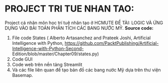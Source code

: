 # PROJECT TRI TUE NHAN TAO: 
Project cá nhân môn học trí tuệ nhân tạo ở HCMUTE
ĐỀ TÀI: LOGIC VÀ ỨNG DỤNG VÀO BÀI TOÁN PHÂN TÍCH CÁC BANG NƯỚC MỸ.
**Source code:** 
1. File code States (
Alberto Artasanchez and Prateek Joshi, Artificial Intelligence with Python,
https://github.com/PacktPublishing/Artificial-Intelligence-with-Python-Second-
Edition/blob/master/Chapter09/states.py)
2. Code GUI
3. Code web trên nền tảng Streamlit
4. Và các file liên quan để tạo bản đồ các bang nước Mỹ dựa trên thư viện Basemap.
